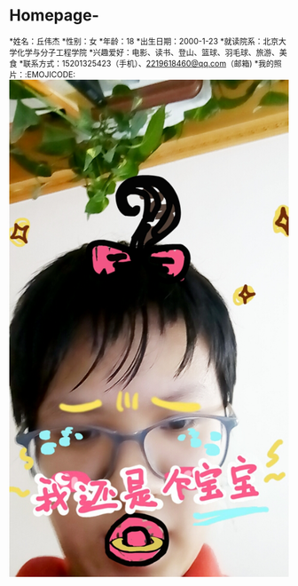 # Homepage-
*姓名：丘伟杰
*性别：女
*年龄：18
*出生日期：2000-1-23
*就读院系：北京大学化学与分子工程学院
*兴趣爱好：电影、读书、登山、篮球、羽毛球、旅游、美食
*联系方式：15201325423（手机）、2219618460@qq.com（邮箱)
*我的照片：:EMOJICODE:![image](https://github.com/CherryQWJ/Homepage-/blob/master/IMG20170115125444.jpg)
